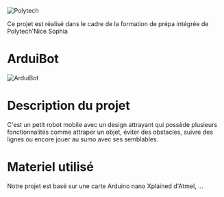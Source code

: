 ![Polytech](http://www.polytechnice.fr/jahia/jsp/jahia/templates/inc/img/polytech_nice-sophia.png)

Ce projet est réalisé dans le cadre de la formation de prépa intégrée de Polytech'Nice Sophia

# ArduiBot

![ArduiBot](/Téléchargements/kit-robotique-littlebot-plus.jpg)  



# Description du projet

C'est un petit robot mobile avec un design attrayant qui possède plusieurs fonctionnalités comme attraper un objet, éviter des obstacles, suivre des lignes ou encore jouer au sumo avec ses semblables.

# Materiel utilisé

Notre projet est basé sur une carte Arduino nano Xplained d'Atmel, ...
